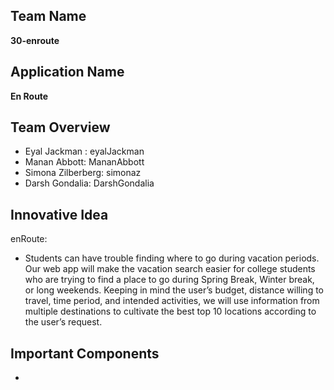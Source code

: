 ## Team Name

**30-enroute**

## Application Name

**En Route**

## Team Overview

- Eyal Jackman : eyalJackman
- Manan Abbott: MananAbbott
- Simona Zilberberg: simonaz
- Darsh Gondalia: DarshGondalia

## Innovative Idea

enRoute:

- Students can have trouble finding where to go during vacation periods. Our web app will make the vacation search easier for college students who are trying to find a place to go during Spring Break, Winter break, or long weekends. Keeping in mind the user’s budget, distance willing to travel, time period, and intended activities, we will use information from multiple destinations to cultivate the best top 10 locations according to the user’s request.

## Important Components
- 